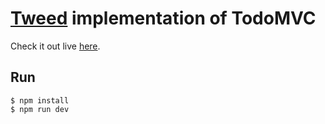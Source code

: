 # [Tweed](https://github.com/tweedjs/tweed) implementation of TodoMVC

Check it out live [here](https://tweedjs.github.io/todomvc/).

## Run
```shell
$ npm install
$ npm run dev
```
